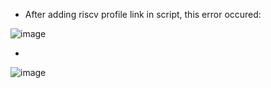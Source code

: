 * After adding riscv profile link in script, this error occured:

![image](https://user-images.githubusercontent.com/81508805/169843597-0649ca3b-c689-412c-a851-34fb4ffa6683.png)

*
![image](https://user-images.githubusercontent.com/81508805/170695865-7a872e3a-e0f4-487d-bffd-c42714f8a1ab.png)
